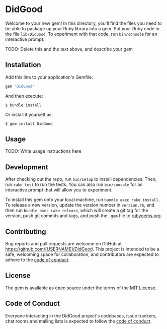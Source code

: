 # DidGood

Welcome to your new gem! In this directory, you'll find the files you need to be able to package up your Ruby library into a gem. Put your Ruby code in the file `lib/DidGood`. To experiment with that code, run `bin/console` for an interactive prompt.

TODO: Delete this and the text above, and describe your gem

## Installation

Add this line to your application's Gemfile:

```ruby
gem 'DidGood'
```

And then execute:

    $ bundle install

Or install it yourself as:

    $ gem install DidGood

## Usage

TODO: Write usage instructions here

## Development

After checking out the repo, run `bin/setup` to install dependencies. Then, run `rake test` to run the tests. You can also run `bin/console` for an interactive prompt that will allow you to experiment.

To install this gem onto your local machine, run `bundle exec rake install`. To release a new version, update the version number in `version.rb`, and then run `bundle exec rake release`, which will create a git tag for the version, push git commits and tags, and push the `.gem` file to [rubygems.org](https://rubygems.org).

## Contributing

Bug reports and pull requests are welcome on GitHub at https://github.com/[USERNAME]/DidGood. This project is intended to be a safe, welcoming space for collaboration, and contributors are expected to adhere to the [code of conduct](https://github.com/[USERNAME]/DidGood/blob/master/CODE_OF_CONDUCT.md).


## License

The gem is available as open source under the terms of the [MIT License](https://opensource.org/licenses/MIT).

## Code of Conduct

Everyone interacting in the DidGood project's codebases, issue trackers, chat rooms and mailing lists is expected to follow the [code of conduct](https://github.com/[USERNAME]/DidGood/blob/master/CODE_OF_CONDUCT.md).
